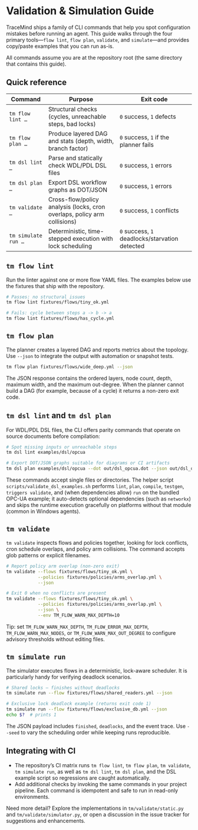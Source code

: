 # Validation & Simulation Guide

TraceMind ships a family of CLI commands that help you spot configuration mistakes before running an agent.  This guide walks through the four primary tools—`flow lint`, `flow plan`, `validate`, and `simulate`—and provides copy/paste examples that you can run as-is.

All commands assume you are at the repository root (the same directory that contains this guide).

## Quick reference

| Command | Purpose | Exit code |
|---------|---------|-----------|
| `tm flow lint …` | Structural checks (cycles, unreachable steps, bad locks) | `0` success, `1` defects |
| `tm flow plan …` | Produce layered DAG and stats (depth, width, branch factor) | `0` success, `1` if the planner fails |
| `tm dsl lint …` | Parse and statically check WDL/PDL DSL files | `0` success, `1` errors |
| `tm dsl plan …` | Export DSL workflow graphs as DOT/JSON | `0` success, `1` errors |
| `tm validate …` | Cross-flow/policy analysis (locks, cron overlaps, policy arm collisions) | `0` success, `1` conflicts |
| `tm simulate run …` | Deterministic, time-stepped execution with lock scheduling | `0` success, `1` deadlocks/starvation detected |

## `tm flow lint`

Run the linter against one or more flow YAML files.  The examples below use the fixtures that ship with the repository.

```bash
# Passes: no structural issues
tm flow lint fixtures/flows/tiny_ok.yml

# Fails: cycle between steps a -> b -> a
tm flow lint fixtures/flows/has_cycle.yml
```

## `tm flow plan`

The planner creates a layered DAG and reports metrics about the topology.  Use `--json` to integrate the output with automation or snapshot tests.

```bash
tm flow plan fixtures/flows/wide_deep.yml --json
```

The JSON response contains the ordered layers, node count, depth, maximum width, and the maximum out-degree.  When the planner cannot build a DAG (for example, because of a cycle) it returns a non-zero exit code.

## `tm dsl lint` and `tm dsl plan`

For WDL/PDL DSL files, the CLI offers parity commands that operate on source documents before compilation:

```bash
# Spot missing inputs or unreachable steps
tm dsl lint examples/dsl/opcua

# Export DOT/JSON graphs suitable for diagrams or CI artifacts
tm dsl plan examples/dsl/opcua --dot out/dsl_opcua.dot --json out/dsl_opcua.json
```

These commands accept single files or directories. The helper script `scripts/validate_dsl_examples.sh` performs `lint`, `plan`, `compile`, `testgen`, `triggers validate`, and (when dependencies allow) `run` on the bundled OPC-UA example; it auto-detects optional dependencies (such as `networkx`) and skips the runtime execution gracefully on platforms without that module (common in Windows agents).

## `tm validate`

`tm validate` inspects flows and policies together, looking for lock conflicts, cron schedule overlaps, and policy arm collisions.  The command accepts glob patterns or explicit filenames.

```bash
# Report policy arm overlap (non-zero exit)
tm validate --flows fixtures/flows/tiny_ok.yml \
            --policies fixtures/policies/arms_overlap.yml \
            --json

# Exit 0 when no conflicts are present
tm validate --flows fixtures/flows/tiny_ok.yml \
            --policies fixtures/policies/arms_overlap.yml \
            --json \
            --env TM_FLOW_WARN_MAX_DEPTH=10
```

Tip: set `TM_FLOW_WARN_MAX_DEPTH`, `TM_FLOW_ERROR_MAX_DEPTH`, `TM_FLOW_WARN_MAX_NODES`, or `TM_FLOW_WARN_MAX_OUT_DEGREE` to configure advisory thresholds without editing files.

## `tm simulate run`

The simulator executes flows in a deterministic, lock-aware scheduler.  It is particularly handy for verifying deadlock scenarios.

```bash
# Shared locks – finishes without deadlocks
tm simulate run --flow fixtures/flows/shared_readers.yml --json

# Exclusive lock deadlock example (returns exit code 1)
tm simulate run --flow fixtures/flows/exclusive_db.yml --json
echo $?  # prints 1
```

The JSON payload includes `finished`, `deadlocks`, and the event trace.  Use `--seed` to vary the scheduling order while keeping runs reproducible.

## Integrating with CI

- The repository’s CI matrix runs `tm flow lint`, `tm flow plan`, `tm validate`, `tm simulate run`, as well as `tm dsl lint`, `tm dsl plan`, and the DSL example script so regressions are caught automatically.
- Add additional checks by invoking the same commands in your project pipeline.  Each command is idempotent and safe to run in read-only environments.

Need more detail?  Explore the implementations in `tm/validate/static.py` and `tm/validate/simulator.py`, or open a discussion in the issue tracker for suggestions and enhancements.
